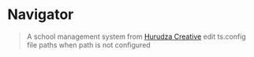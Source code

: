 # Navigator
> A school management system from [Hurudza Creative](https://hurudza.xyz)
> edit ts.config file paths when path is not configured
